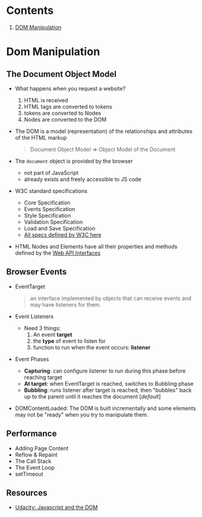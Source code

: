 # Contents

1. [DOM Manipulation](#Dom-Manipulation)

# Dom Manipulation

## The Document Object Model

- What happens when you request a website?

  1. HTML is received
  2. HTML tags are converted to tokens
  3. tokens are converted to Nodes
  4. Nodes are converted to the DOM

- The DOM is a model (representation) of the relationships and attributes of the HTML markup

  > Document Object Model => Object Model of the Document

- The `document` object is provided by the browser

  - not part of JavaScript
  - already exists and freely accessible to JS code

- W3C standard specifications

  - Core Specification
  - Events Specification
  - Style Specification
  - Validation Specification
  - Load and Save Specification
  - [All specs defined by W3C here](https://www.w3.org/standards/techs/dom#w3c_all)

- HTML Nodes and Elements have all their properties and methods defined by the [Web API Interfaces](https://developer.mozilla.org/en-US/docs/Web/API)

## Browser Events

- EventTarget

  > an interface implemented by objects that can receive events and may have listeners for them.

- Event Listeners

  - Need 3 things:
    1. An event **target**
    2. the **type** of event to listen for
    3. function to run when the event occurs: **listener**

- Event Phases

  - **Capturing**: can configure listener to run during this phase before reaching target
  - **At target**: when EventTarget is reached, switches to Bubbling phase
  - **Bubbling**: runs listener after target is reached, then "bubbles" back up to the parent until it reaches the document [*default*]

- DOMContentLoaded: The DOM is built incrementally and some elements may not be "ready" when you try to manipulate them.

## Performance

- Adding Page Content
- Reflow & Repaint
- The Call Stack
- The Event Loop
- setTimeout

## Resources

- [Udacity: Javascript and the DOM](https://www.udacity.com/course/javascript-and-the-dom--ud117)